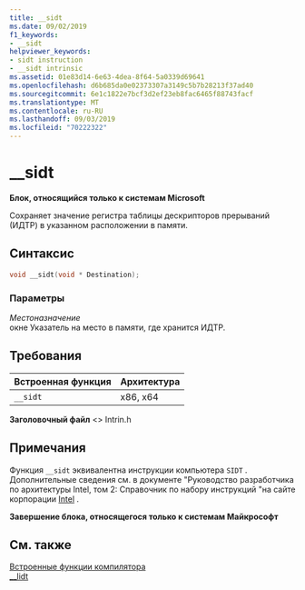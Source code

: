 ```yaml
---
title: __sidt
ms.date: 09/02/2019
f1_keywords:
- __sidt
helpviewer_keywords:
- sidt instruction
- __sidt intrinsic
ms.assetid: 01e83d14-6e63-4dea-8f64-5a0339d69641
ms.openlocfilehash: d6b685da0e02373307a3149c5b7b28213f37ad40
ms.sourcegitcommit: 6e1c1822e7bcf3d2ef23eb8fac6465f88743facf
ms.translationtype: MT
ms.contentlocale: ru-RU
ms.lasthandoff: 09/03/2019
ms.locfileid: "70222322"
---
```

# <a name="__sidt"></a>__sidt

**Блок, относящийся только к системам Microsoft**

Сохраняет значение регистра таблицы дескрипторов прерываний (ИДТР) в указанном расположении в памяти.

## <a name="syntax"></a>Синтаксис

```C
void __sidt(void * Destination);
```

### <a name="parameters"></a>Параметры

*Местоназначение*\
окне Указатель на место в памяти, где хранится ИДТР.

## <a name="requirements"></a>Требования

|Встроенная функция|Архитектура|
|---------------|------------------|
|`__sidt`|x86, x64|

**Заголовочный файл** \<> Intrin.h

## <a name="remarks"></a>Примечания

Функция `__sidt` эквивалентна инструкции компьютера `SIDT` . Дополнительные сведения см. в документе "Руководство разработчика по архитектуры Intel, том 2: Справочник по набору инструкций "на сайте корпорации [Intel](https://software.intel.com/articles/intel-sdm) .

**Завершение блока, относящегося только к системам Майкрософт**

## <a name="see-also"></a>См. также

[Встроенные функции компилятора](../intrinsics/compiler-intrinsics.md)\
[__lidt](../intrinsics/lidt.md)
